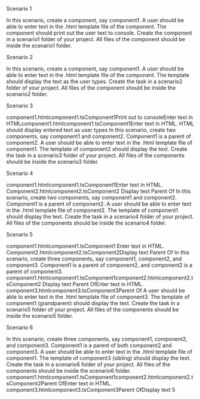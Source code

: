 Scenario 1 

In this scenario, create a component, say component1. A user should be able to enter text in the .html template file of the component. The component should print out the user text to console. Create the component in a scenario1 folder of your project. All files of the component should be inside the scenario1 folder. 


Scenario 2

 In this scenario, create a component, say component1. A user should be able to enter text in the .html template file of the component. The template should display the text as the user types. Create the task in a scenario2 folder of your project. All files of the component should be inside the scenario2 folder. 

Scenario 3

 component1.htmlcomponent1.tsComponent1Print out to consoleEnter text in HTMLcomponent1.htmlcomponent1.tsComponent1Enter text in HTML. HTML should display entered text as user types 
In this scenario, create two components, say component1 and component2.  Component1 is a parent of component2.  A user should be able to enter text in the .html template file of component1. The template of component2 should display the text. Create the task in a scenario3 folder of your project. All files of the components should be inside the scenario3 folder.

Scenario 4 

component1.htmlcomponent1.tsComponent1Enter text in HTML. Component2.htmlcomponent2.tsComponent2 Display text Parent Of
In this scenario, create two components, say component1 and component2.  Component1 is a parent of component2.  A user should be able to enter text in the .html template file of component2. The template of component1 should display the text. Create the task in a scenario4 folder of your project. All files of the components should be inside the scenario4 folder. 


Scenario 5

 component1.htmlcomponent1.tsComponent1 Enter text in HTML. Component2.htmlcomponent2.tsComponent2Display text Parent Of
In this scenario, create three components, say component1, component2, and component3.  Component1 is a parent of component2, and component2 is a parent of component3.  component1.htmlcomponent1.tsComponent1component2.htmlcomponent2.tsComponent2 Display text Parent OfEnter text in HTML. component3.htmlcomponent3.tsComponent3Parent Of
A user should be able to enter text in the .html template file of component3. The template of component1 (grandparent) should display the text. Create the task in a scenario5 folder of your project. All files of the components should be inside the scenario5 folder. 

Scenario 6 


In this scenario, create three components, say component1, component2, and component3.  Component1 is a parent of both component2 and component3.  A user should be able to enter text in the .html template file of component1. The template of component3 (sibling) should display the text. Create the task in a scenario6 folder of your project. All files of the components should be inside the scenario6 folder. component1.htmlcomponent1.tsComponent1component2.htmlcomponent2.tsComponent2Parent OfEnter text in HTML. component3.htmlcomponent3.tsComponent3Parent OfDisplay text 
5
